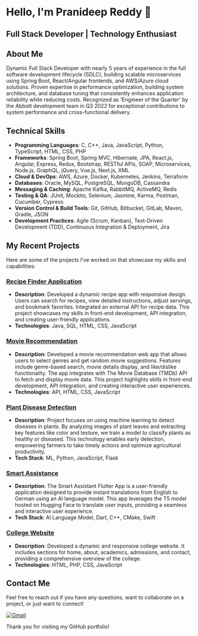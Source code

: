 # Hello, I'm Pranideep Reddy 👋

## Full Stack Developer | Technology Enthusiast

## About Me

Dynamic Full Stack Developer with nearly 5 years of experience in the full software development lifecycle (SDLC), building scalable microservices using Spring Boot, React/Angular frontends, and AWS/Azure cloud solutions. Proven expertise in performance optimization, building system architecture, and database tuning that consistently enhances application reliability while reducing costs. Recognized as 'Engineer of the Quarter' by the Abbott development team in Q3 2022 for exceptional contributions to system performance and cross-functional delivery.

## Technical Skills

- **Programming Languages**:  C, C++, Java, JavaScript, Python, TypeScript, HTML, CSS, PHP
- **Frameworks**: Spring Boot, Spring MVC, Hibernate, JPA, React.js, Angular, Express, Redux, Bootstrap, RESTful APIs, 
SOAP, Microservices, Node.js, GraphQL, jQuery, Vue.js, Next.js, XML 
- **Cloud & DevOps**:  AWS, Azure, Docker, Kubernetes, Jenkins, Terraform
- **Databases**: Oracle, MySQL, PostgreSQL, MongoDB, Cassandra
- **Messaging & Caching**: Apache Kafka, RabbitMQ, ActiveMQ, Redis
- **Testing & QA**: JUnit, Mockito, Selenium, Jasmine, Karma, Postman, Cucumber, Cypress
- **Version Control & Build Tools**: Git, GitHub, Bitbucket, GitLab, Maven, Gradle, JSON
- **Development Practices**: Agile (Scrum, Kanban), Test-Driven Development (TDD), Continuous Integration & Deployment, Jira 

## My Recent Projects

Here are some of the projects I've worked on that showcase my skills and capabilities:

### [Recipe Finder Application](https://github.com/pranideepnayaki/forkify-food-app)

- **Description**: Developed a dynamic recipe app with responsive design. Users can search for recipes, view detailed instructions, adjust servings, and bookmark favorites. Integrated an external API for recipe data. This project showcases my skills in front-end development, API integration, and creating user-friendly applications.
- **Technologies**: Java, SQL, HTML, CSS, JavaScript

### [Movie Recommendation](https://github.com/pranideepnayaki/Movie_Recommendation)

- **Description**: Developed a movie recommendation web app that allows users to select genres and get random movie suggestions. Features include genre-based search, movie details display, and like/dislike functionality. The app integrates with The Movie Database (TMDb) API to fetch and display movie data. This project highlights skills in front-end development, API integration, and creating interactive user experiences.
- **Technologies**: API, HTML, CSS, JavaScript

### [Plant Disease Detection](https://github.com/pranideepnayaki/Plant_Disease_Detection)

- **Description**: Project focuses on using machine learning to detect diseases in plants. By analyzing images of plant leaves and extracting key features like color and texture, we train a model to classify plants as healthy or diseased. This technology enables early detection, empowering farmers to take timely actions and optimize agricultural productivity.
- **Tech Stack**: ML, Python, JavaScript, Flask

### [Smart Assistance](https://github.com/pranideepnayaki/smart_assistant)

- **Description**: The Smart Assistant Flutter App is a user-friendly application designed to provide instant translations from English to German using an AI language model. This app leverages the T5 model hosted on Hugging Face to translate user inputs, providing a seamless and interactive user experience.
- **Tech Stack**: AI Language Model, Dart, C++, CMake, Swift

### [College Website](https://github.com/pranideepnayaki/College_Website)

- **Description**: Developed a dynamic and responsive college website. It includes sections for home, about, academics, admissions, and contact, providing a comprehensive overview of the college.
- **Technologies**: HTML, PHP, CSS, JavaScript

## Contact Me

Feel free to reach out if you have any questions, want to collaborate on a project, or just want to connect!

[![Gmail](https://img.shields.io/badge/Gmail-D14836?style=for-the-badge&logo=gmail&logoColor=white)](mailto:n.pranideepreddy1999@gmail.com)

Thank you for visiting my GitHub portfolio!
